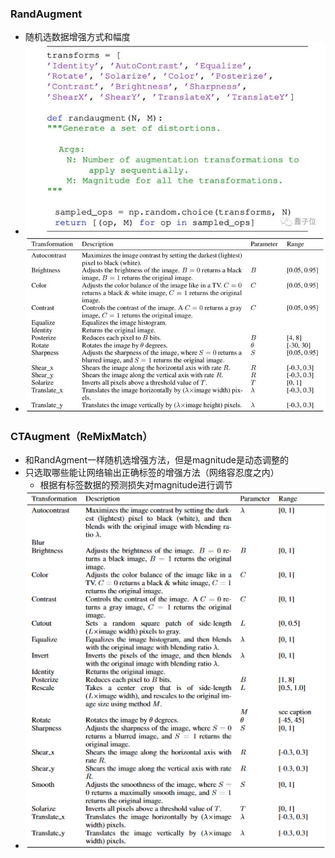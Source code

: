 ### RandAugment
+ 随机选数据增强方式和幅度
+ ![](figure/ra.jpg)
+ ![](figure/allaug.jpg)
### CTAugment（ReMixMatch）
+ 和RandAgment一样随机选增强方法，但是magnitude是动态调整的
+ 只选取哪些能让网络输出正确标签的增强方法（网络容忍度之内）
  + 根据有标签数据的预测损失对magnitude进行调节
+ ![](figure/ctaug.png)
